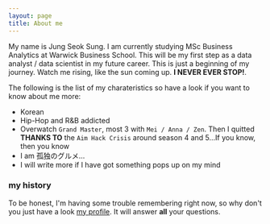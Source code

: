 ```yaml
---
layout: page
title: About me
---
```


My name is Jung Seok Sung. I am currently studying MSc Business Analytics at Warwick Business School. This will be my first step as a data analyst / data scientist in my future career. This is just a beginning of my journey. Watch me rising, like the sun coming up. **I NEVER EVER STOP!**.

The following is the list of my charateristics so have a look if you want to know about me more:

- Korean
- Hip-Hop and R&B addicted
- Overwatch `Grand Master`, most 3 with `Mei / Anna / Zen`. Then I quitted **THANKS TO** the `Aim Hack Crisis` around season 4 and 5...If you know, then you know
- I am 孤独のグルメ...
- I will write more if I have got something pops up on my mind

### my history

To be honest, I'm having some trouble remembering right now, so why don't you just have a look [my profile](https://www.linkedin.com/in/jungseoksung0617/). It will answer **all** your questions.
